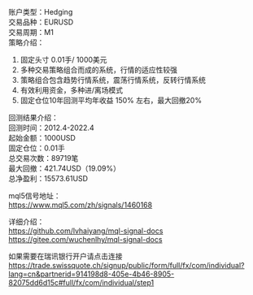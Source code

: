 账户类型：Hedging    
交易品种：EURUSD  
交易周期：M1  
策略介绍：  
1. 固定头寸 0.01手/ 1000美元  
2. 多种交易策略组合而成的系统，行情的适应性较强  
3. 策略组合包含趋势行情系统，震荡行情系统，反转行情系统  
4. 有效利用资金，多种进/离场模式  
5. 固定仓位10年回测平均年收益 150% 左右，最大回撤20%  
  
回测结果介绍：  
回测时间：2012.4-2022.4  
起始金额：1000USD  
固定仓位：0.01手  
总交易次数：89719笔  
最大回撤：421.74USD（19.09%）  
总净盈利：15573.61USD  
  
mql5信号地址：  
https://www.mql5.com/zh/signals/1460168  
  
详细介绍：  
https://github.com/lvhaiyang/mql-signal-docs  
https://gitee.com/wuchenlhy/mql-signal-docs  
  
如果需要在瑞讯银行开户请点击连接  
https://trade.swissquote.ch/signup/public/form/full/fx/com/individual?lang=cn&partnerid=914198d8-405e-4b46-8905-82075dd6d15c#full/fx/com/individual/step1





